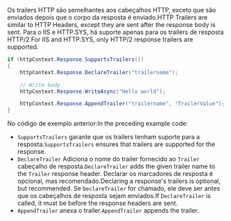 <span data-ttu-id="71224-101">Os trailers HTTP são semelhantes aos cabeçalhos HTTP, exceto que são enviados depois que o corpo da resposta é enviado.</span><span class="sxs-lookup"><span data-stu-id="71224-101">HTTP Trailers are similar to HTTP Headers, except they are sent after the response body is sent.</span></span> <span data-ttu-id="71224-102">Para o IIS e HTTP.SYS, há suporte apenas para os trailers de resposta HTTP/2.</span><span class="sxs-lookup"><span data-stu-id="71224-102">For IIS and HTTP.SYS, only HTTP/2 response trailers are supported.</span></span>

```csharp
if (httpContext.Response.SupportsTrailers())
{
    httpContext.Response.DeclareTrailer("trailername"); 

    // Write body
    httpContext.Response.WriteAsync("Hello world");

    httpContext.Response.AppendTrailer("trailername", "TrailerValue");
}
```

<span data-ttu-id="71224-103">No código de exemplo anterior:</span><span class="sxs-lookup"><span data-stu-id="71224-103">In the preceding example code:</span></span>

* <span data-ttu-id="71224-104">`SupportsTrailers` garante que os trailers tenham suporte para a resposta.</span><span class="sxs-lookup"><span data-stu-id="71224-104">`SupportsTrailers` ensures that trailers are supported for the response.</span></span>
* <span data-ttu-id="71224-105">`DeclareTrailer` Adiciona o nome do trailer fornecido ao `Trailer` cabeçalho de resposta.</span><span class="sxs-lookup"><span data-stu-id="71224-105">`DeclareTrailer` adds the given trailer name to the `Trailer` response header.</span></span> <span data-ttu-id="71224-106">Declarar os marcadores de resposta é opcional, mas recomendado.</span><span class="sxs-lookup"><span data-stu-id="71224-106">Declaring a response's trailers is optional, but recommended.</span></span> <span data-ttu-id="71224-107">Se `DeclareTrailer` for chamado, ele deve ser antes que os cabeçalhos de resposta sejam enviados.</span><span class="sxs-lookup"><span data-stu-id="71224-107">If `DeclareTrailer` is called, it must be before the response headers are sent.</span></span>
* <span data-ttu-id="71224-108">`AppendTrailer` anexa o trailer.</span><span class="sxs-lookup"><span data-stu-id="71224-108">`AppendTrailer` appends the trailer.</span></span>
